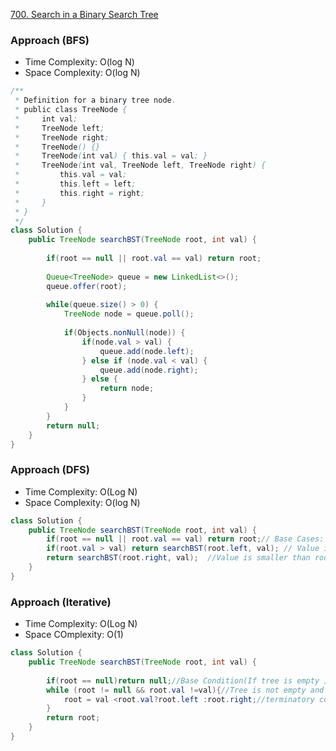 
[700. Search in a Binary Search Tree](https://leetcode.com/problems/search-in-a-binary-search-tree/)

### Approach (BFS)

- Time Complexity: O(log N)
- Space Complexity: O(log N)

```java
/**
 * Definition for a binary tree node.
 * public class TreeNode {
 *     int val;
 *     TreeNode left;
 *     TreeNode right;
 *     TreeNode() {}
 *     TreeNode(int val) { this.val = val; }
 *     TreeNode(int val, TreeNode left, TreeNode right) {
 *         this.val = val;
 *         this.left = left;
 *         this.right = right;
 *     }
 * }
 */
class Solution {
    public TreeNode searchBST(TreeNode root, int val) {
        
        if(root == null || root.val == val) return root;
        
        Queue<TreeNode> queue = new LinkedList<>();
        queue.offer(root);
        
        while(queue.size() > 0) {
            TreeNode node = queue.poll();
            
            if(Objects.nonNull(node)) {
                if(node.val > val) {
                    queue.add(node.left);
                } else if (node.val < val) {
                    queue.add(node.right);
                } else {
                    return node;
                }
            }
        }
        return null;
    }
}
```

### Approach (DFS)

- Time Complexity: O(Log N)
- Space Complexity: O(log N)

```java
class Solution {
    public TreeNode searchBST(TreeNode root, int val) {
        if(root == null || root.val == val) return root;// Base Cases: root is null or val is present at root
		if(root.val > val) return searchBST(root.left, val); // Value is greater than root's val then search in right side of the root
		return searchBST(root.right, val);  //Value is smaller than root's val then search in left side of the root
    }
}
```

### Approach (Iterative)

- Time Complexity: O(Log N)
- Space COmplexity: O(1)

```java
class Solution {
    public TreeNode searchBST(TreeNode root, int val) {
   
        if(root == null)return null;//Base Condition(If tree is empty )
        while (root != null && root.val !=val){//Tree is not empty and root value is not equals to val
            root = val <root.val?root.left :root.right;//terminatory condition if val smaller than root value then search in left side else on right side
        }
        return root;  
    }
}
```